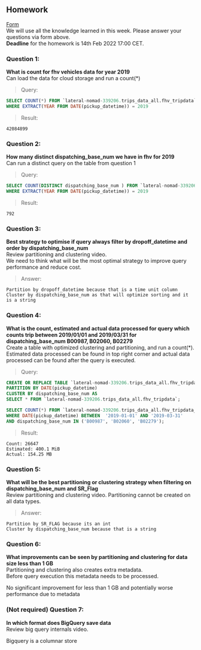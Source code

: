 ## Homework
[Form](https://forms.gle/ytzVYUh2RptgkvF79)  
We will use all the knowledge learned in this week. Please answer your questions via form above.  
**Deadline** for the homework is 14th Feb 2022 17:00 CET.



### Question 1: 
**What is count for fhv vehicles data for year 2019**  
Can load the data for cloud storage and run a count(*)

> Query:
```sql
SELECT COUNT(*) FROM `lateral-nomad-339206.trips_data_all.fhv_tripdata` 
WHERE EXTRACT(YEAR FROM DATE(pickup_datetime)) = 2019
```

> Result:
```
42084899
```

### Question 2: 
**How many distinct dispatching_base_num we have in fhv for 2019**  
Can run a distinct query on the table from question 1

> Query:
```sql
SELECT COUNT(DISTINCT dispatching_base_num ) FROM `lateral-nomad-339206.trips_data_all.fhv_tripdata` 
WHERE EXTRACT(YEAR FROM DATE(pickup_datetime)) = 2019
```

> Result:
```
792
```

### Question 3: 
**Best strategy to optimise if query always filter by dropoff_datetime and order by dispatching_base_num**  
Review partitioning and clustering video.   
We need to think what will be the most optimal strategy to improve query 
performance and reduce cost.

> Answer:
```
Partition by dropoff_datetime because that is a time unit column
Cluster by dispatching_base_num as that will optimize sorting and it is a string
```

### Question 4: 
**What is the count, estimated and actual data processed for query which counts trip between 2019/01/01 and 2019/03/31 for dispatching_base_num B00987, B02060, B02279**  
Create a table with optimized clustering and partitioning, and run a 
count(*). Estimated data processed can be found in top right corner and
actual data processed can be found after the query is executed.

> Query:
```sql
CREATE OR REPLACE TABLE `lateral-nomad-339206.trips_data_all.fhv_tripdata_partitioned`
PARTITION BY DATE(pickup_datetime)
CLUSTER BY dispatching_base_num AS
SELECT * FROM `lateral-nomad-339206.trips_data_all.fhv_tripdata`;

SELECT COUNT(*) FROM `lateral-nomad-339206.trips_data_all.fhv_tripdata_partitioned`
WHERE DATE(pickup_datetime) BETWEEN  '2019-01-01' AND '2019-03-31'
AND dispatching_base_num IN ('B00987', 'B02060', 'B02279');
```

> Result:
```
Count: 26647
Estimated: 400.1 MiB
Actual: 154.25 MB
```

### Question 5: 
**What will be the best partitioning or clustering strategy when filtering on dispatching_base_num and SR_Flag**  
Review partitioning and clustering video. 
Partitioning cannot be created on all data types.

> Answer:
```
Partition by SR_FLAG because its an int
Cluster by dispatching_base_num because that is a string
```


### Question 6: 
**What improvements can be seen by partitioning and clustering for data size less than 1 GB**  
Partitioning and clustering also creates extra metadata.  
Before query execution this metadata needs to be processed.

No significant improvement for less than 1 GB and potentially worse performance due to metadata

### (Not required) Question 7: 
**In which format does BigQuery save data**  
Review big query internals video.

Bigquery is a columnar store